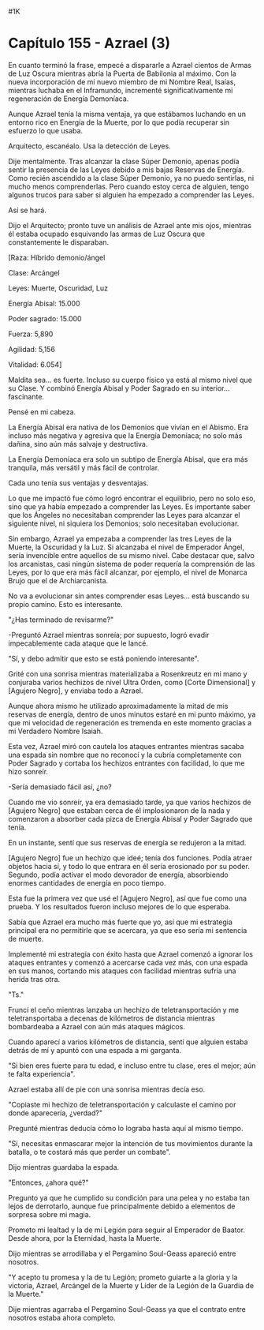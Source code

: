 
#1K 

# Capítulo 155 - Azrael (3)


En cuanto terminó la frase, empecé a dispararle a Azrael cientos de Armas de Luz Oscura mientras abría la Puerta de Babilonia al máximo. Con la nueva incorporación de mi nuevo miembro de mi Nombre Real, Isaías, mientras luchaba en el Inframundo, incrementé significativamente mi regeneración de Energía Demoníaca.

Aunque Azrael tenía la misma ventaja, ya que estábamos luchando en un entorno rico en Energía de la Muerte, por lo que podía recuperar sin esfuerzo lo que usaba.

Arquitecto, escanéalo. Usa la detección de Leyes.

Dije mentalmente. Tras alcanzar la clase Súper Demonio, apenas podía sentir la presencia de las Leyes debido a mis bajas Reservas de Energía. Como recién ascendido a la clase Súper Demonio, ya no puedo sentirlas, ni mucho menos comprenderlas. Pero cuando estoy cerca de alguien, tengo algunos trucos para saber si alguien ha empezado a comprender las Leyes.

Así se hará.

Dijo el Arquitecto; pronto tuve un análisis de Azrael ante mis ojos, mientras él estaba ocupado esquivando las armas de Luz Oscura que constantemente le disparaban.

[Raza: Híbrido demonio/ángel

Clase: Arcángel

Leyes: Muerte, Oscuridad, Luz

Energía Abisal: 15.000

Poder sagrado: 15.000

Fuerza: 5,890

Agilidad: 5,156

Vitalidad: 6.054]

Maldita sea... es fuerte. Incluso su cuerpo físico ya está al mismo nivel que su Clase. Y combinó Energía Abisal y Poder Sagrado en su interior... fascinante.

Pensé en mi cabeza.

La Energía Abisal era nativa de los Demonios que vivían en el Abismo. Era incluso más negativa y agresiva que la Energía Demoníaca; no solo más dañina, sino aún más salvaje y destructiva.

La Energía Demoníaca era solo un subtipo de Energía Abisal, que era más tranquila, más versátil y más fácil de controlar.

Cada uno tenía sus ventajas y desventajas.

Lo que me impactó fue cómo logró encontrar el equilibrio, pero no solo eso, sino que ya había empezado a comprender las Leyes. Es importante saber que los Ángeles no necesitaban comprender las Leyes para alcanzar el siguiente nivel, ni siquiera los Demonios; solo necesitaban evolucionar.

Sin embargo, Azrael ya empezaba a comprender las tres Leyes de la Muerte, la Oscuridad y la Luz. Si alcanzaba el nivel de Emperador Ángel, sería invencible entre aquellos de su mismo nivel. Cabe destacar que, salvo los arcanistas, casi ningún sistema de poder requería la comprensión de las Leyes, por lo que era más fácil alcanzar, por ejemplo, el nivel de Monarca Brujo que el de Archiarcanista.

No va a evolucionar sin antes comprender esas Leyes... está buscando su propio camino. Esto es interesante.

"¿Has terminado de revisarme?"

-Preguntó Azrael mientras sonreía; por supuesto, logró evadir impecablemente cada ataque que le lancé.

"Sí, y debo admitir que esto se está poniendo interesante".

Grité con una sonrisa mientras materializaba a Rosenkreutz en mi mano y conjuraba varios hechizos de nivel Ultra Orden, como [Corte Dimensional] y [Agujero Negro], y enviaba todo a Azrael.

Aunque ahora mismo he utilizado aproximadamente la mitad de mis reservas de energía, dentro de unos minutos estaré en mi punto máximo, ya que mi velocidad de regeneración es tremenda en este momento gracias a mi Verdadero Nombre Isaiah.

Esta vez, Azrael miró con cautela los ataques entrantes mientras sacaba una espada sin nombre que no reconocí y la cubría completamente con Poder Sagrado y cortaba los hechizos entrantes con facilidad, lo que me hizo sonreír.

-Sería demasiado fácil así, ¿no?

Cuando me vio sonreír, ya era demasiado tarde, ya que varios hechizos de [Agujero Negro] que estaban cerca de él implosionaron de la nada y comenzaron a absorber cada pizca de Energía Abisal y Poder Sagrado que tenía.

En un instante, sentí que sus reservas de energía se redujeron a la mitad.

[Agujero Negro] fue un hechizo que ideé; tenía dos funciones. Podía atraer objetos hacia sí, y todo lo que entrara en él sería erosionado por su poder. Segundo, podía activar el modo devorador de energía, absorbiendo enormes cantidades de energía en poco tiempo.

Esta fue la primera vez que usé el [Agujero Negro], así que fue como una prueba. Y los resultados fueron incluso mejores de lo que esperaba.

Sabía que Azrael era mucho más fuerte que yo, así que mi estrategia principal era no permitirle que se acercara, ya que eso sería mi sentencia de muerte.

Implementé mi estrategia con éxito hasta que Azrael comenzó a ignorar los ataques entrantes y comenzó a acercarse cada vez más, con una espada en sus manos, cortando mis ataques con facilidad mientras sufría una herida tras otra.

"Ts."

Fruncí el ceño mientras lanzaba un hechizo de teletransportación y me teletransportaba a decenas de kilómetros de distancia mientras bombardeaba a Azrael con aún más ataques mágicos.

Cuando aparecí a varios kilómetros de distancia, sentí que alguien estaba detrás de mí y apuntó con una espada a mi garganta.

"Si bien eres fuerte para tu edad, e incluso entre tu clase, eres el mejor; aún te falta experiencia".

Azrael estaba allí de pie con una sonrisa mientras decía eso.

"Copiaste mi hechizo de teletransportación y calculaste el camino por donde aparecería, ¿verdad?"

Pregunté mientras deducía cómo lo lograba hasta aquí al mismo tiempo.

"Sí, necesitas enmascarar mejor la intención de tus movimientos durante la batalla, o te costará más que perder un combate".

Dijo mientras guardaba la espada.

"Entonces, ¿ahora qué?"

Pregunto ya que he cumplido su condición para una pelea y no estaba tan lejos de derrotarlo, aunque fue principalmente debido a elementos de sorpresa sobre mi magia.

Prometo mi lealtad y la de mi Legión para seguir al Emperador de Baator. Desde ahora, por la Eternidad, hasta la Muerte.

Dijo mientras se arrodillaba y el Pergamino Soul-Geass apareció entre nosotros.

"Y acepto tu promesa y la de tu Legión; prometo guiarte a la gloria y la victoria, Azrael, Arcángel de la Muerte y Líder de la Legión de la Guardia de la Muerte."

Dije mientras agarraba el Pergamino Soul-Geass ya que el contrato entre nosotros estaba ahora completo.